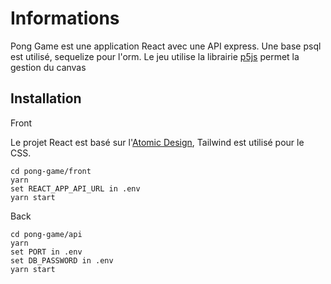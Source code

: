 # Informations

Pong Game est une application React avec une API express. Une base psql est utilisé, sequelize pour l'orm.
Le jeu utilise la librairie [p5js](https://p5js.org/) permet la gestion du canvas

## Installation

Front

Le projet React est basé sur l'[Atomic Design](https://medium.com/@frkhourdin/architecturer-un-projet-react-avec-latomic-design-bce9a3e422d0), Tailwind est utilisé pour le CSS. 

```
cd pong-game/front
yarn
set REACT_APP_API_URL in .env
yarn start
```

Back

```
cd pong-game/api
yarn
set PORT in .env
set DB_PASSWORD in .env
yarn start
```
